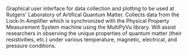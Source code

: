 Graphical user interface for data collection and plotting to be used at Rutgers' Laboratory of Artifical Quantum Matter.
Collects data from the Lock-In Amplifier which is synchronized with the Physical Property Measurement System machine using the MultiPyVu library. Will assist researchers in observing the unique properties of quantum matter (their resistivities, etc.) under various temperature, magnetic, electrical, and pressure conditions.

